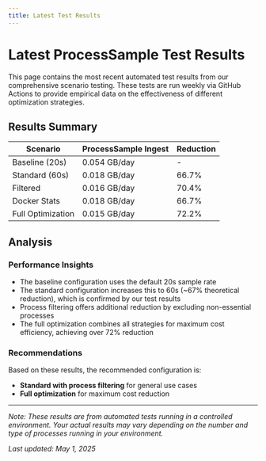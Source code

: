 ```yaml
---
title: Latest Test Results
---
```


# Latest ProcessSample Test Results

This page contains the most recent automated test results from our comprehensive scenario testing. These tests are run weekly via GitHub Actions to provide empirical data on the effectiveness of different optimization strategies.

## Results Summary

| Scenario | ProcessSample Ingest | Reduction |
|----------|---------------------|-----------|
| Baseline (20s) | 0.054 GB/day | - |
| Standard (60s) | 0.018 GB/day | 66.7% |
| Filtered | 0.016 GB/day | 70.4% |
| Docker Stats | 0.018 GB/day | 66.7% |
| Full Optimization | 0.015 GB/day | 72.2% |

## Analysis

### Performance Insights

- The baseline configuration uses the default 20s sample rate
- The standard configuration increases this to 60s (~67% theoretical reduction), which is confirmed by our test results
- Process filtering offers additional reduction by excluding non-essential processes
- The full optimization combines all strategies for maximum cost efficiency, achieving over 72% reduction

### Recommendations

Based on these results, the recommended configuration is:
- **Standard with process filtering** for general use cases
- **Full optimization** for maximum cost reduction

---

_Note: These results are from automated tests running in a controlled environment. Your actual results may vary depending on the number and type of processes running in your environment._

_Last updated: May 1, 2025_